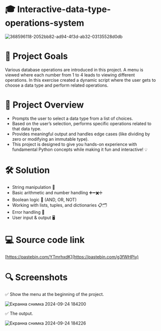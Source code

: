 # 🎓 Interactive-data-type-operations-system

![368596118-2052bb82-ad94-4f3d-ab32-03135528d0db](https://github.com/user-attachments/assets/5d8c74ad-1606-49fe-b017-d9dc8bd7552c)

# 🎯 Project Goals
Various database operations are introduced in this project. A menu is viewed where each number from 1 to 4 leads to viewing different operations.
In this exercise created a dynamic script where the user gets to choose a data type and perform related operations. 

# 🌟 Project Overview
   - Prompts the user to select a data type from a list of choices.
   - Based on the user’s selection, performs specific operations related to that data type.
   - Provides meaningful output and handles edge cases (like dividing by zero or modifying an immutable type).
   - This project is designed to give you hands-on experience with fundamental Python concepts while making it fun and interactive! 💡

# 🛠 Solution
   - String manipulation 🧵
   - Basic arithmetic and number handling ➕➖✖️➗
   - Boolean logic 🤔 (AND, OR, NOT)
   - Working with lists, tuples, and dictionaries 📋🗂️
   - Error handling 🚫
   - User input & output 🖥️

# 💻 Source code link
[https://pastebin.com/YTmrhxdK](https://pastebin.com/g3fWHPiy)

# 🔍 Screenshots
✅ Show the menu at the beginning of the project.

![Екранна снимка 2024-09-24 184200](https://github.com/user-attachments/assets/3e4e4806-8f78-4f53-b7f1-9b9a2fbe85ae)

✅ The output.

![Екранна снимка 2024-09-24 184226](https://github.com/user-attachments/assets/c1747bdb-4d43-497f-ab0a-f7bf53f7de09)




